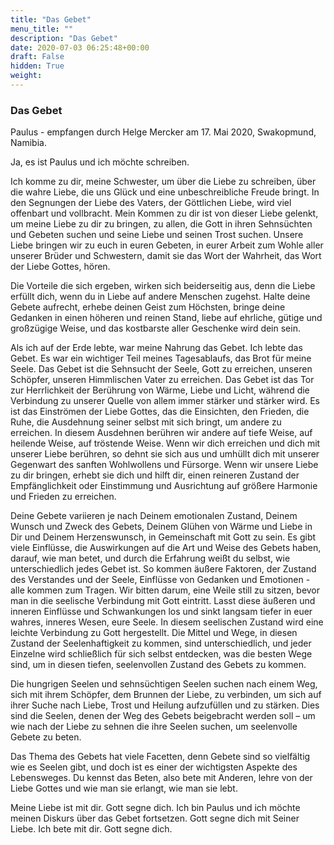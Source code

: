 ```yaml
---
title: "Das Gebet"
menu_title: ""
description: "Das Gebet"
date: 2020-07-03 06:25:48+00:00
draft: False
hidden: True
weight:
---
```

### Das Gebet

Paulus - empfangen durch Helge Mercker am 17. Mai 2020, Swakopmund, Namibia.

Ja, es ist Paulus und ich möchte schreiben.

Ich komme zu dir, meine Schwester, um über die Liebe zu schreiben, über die wahre Liebe, die uns Glück und eine unbeschreibliche Freude bringt. In den Segnungen der Liebe des Vaters, der Göttlichen Liebe, wird viel offenbart und vollbracht. Mein Kommen zu dir ist von dieser Liebe gelenkt, um meine Liebe zu dir zu bringen, zu allen, die Gott in ihren Sehnsüchten und Gebeten suchen und seine Liebe und seinen Trost suchen. Unsere Liebe bringen wir zu euch in euren Gebeten, in eurer Arbeit zum Wohle aller unserer Brüder und Schwestern, damit sie das Wort der Wahrheit, das Wort der Liebe Gottes, hören.

Die Vorteile die sich ergeben, wirken sich beiderseitig aus, denn die Liebe erfüllt dich, wenn du in Liebe auf andere Menschen zugehst. Halte deine Gebete aufrecht, erhebe deinen Geist zum Höchsten, bringe deine Gedanken in einen höheren und reinen Stand, liebe auf ehrliche, gütige und großzügige Weise, und das kostbarste aller Geschenke wird dein sein.

Als ich auf der Erde lebte, war meine Nahrung das Gebet. Ich lebte das Gebet. Es war ein wichtiger Teil meines Tagesablaufs, das Brot für meine Seele. Das Gebet ist die Sehnsucht der Seele, Gott zu erreichen, unseren Schöpfer, unseren Himmlischen Vater zu erreichen. Das Gebet ist das Tor zur Herrlichkeit der Berührung von Wärme, Liebe und Licht, während die Verbindung zu unserer Quelle von allem immer stärker und stärker wird.  Es ist das Einströmen der Liebe Gottes, das die Einsichten, den Frieden, die Ruhe, die Ausdehnung seiner selbst mit sich bringt, um andere zu erreichen. In diesem Ausdehnen berühren wir andere auf tiefe Weise, auf heilende Weise, auf tröstende Weise. Wenn wir dich erreichen und dich mit unserer Liebe berühren, so dehnt sie sich aus und umhüllt dich mit unserer Gegenwart des sanften Wohlwollens und Fürsorge. Wenn wir unsere Liebe zu dir bringen, erhebt sie dich und hilft dir, einen reineren Zustand der Empfänglichkeit oder Einstimmung und Ausrichtung auf größere Harmonie und Frieden zu erreichen.

Deine Gebete variieren je nach Deinem emotionalen Zustand, Deinem Wunsch und Zweck des Gebets, Deinem Glühen von Wärme und Liebe in Dir und Deinem Herzenswunsch, in Gemeinschaft mit Gott zu sein. Es gibt viele Einflüsse, die Auswirkungen auf die Art und Weise des Gebets haben, darauf, wie man betet, und durch die Erfahrung weißt du selbst, wie unterschiedlich jedes Gebet ist. So kommen äußere Faktoren, der Zustand des Verstandes und der Seele, Einflüsse von Gedanken und Emotionen - alle kommen zum Tragen. Wir bitten darum, eine Weile still zu sitzen, bevor man in die seelische Verbindung mit Gott eintritt. Lasst diese äußeren und inneren Einflüsse und Schwankungen los und sinkt langsam tiefer in euer wahres, inneres Wesen, eure Seele. In diesem seelischen Zustand wird eine leichte Verbindung zu Gott hergestellt. Die Mittel und Wege, in diesen Zustand der Seelenhaftigkeit zu kommen, sind unterschiedlich, und jeder Einzelne wird schließlich für sich selbst entdecken, was die besten Wege sind, um in diesen tiefen, seelenvollen Zustand des Gebets zu kommen.

Die hungrigen Seelen und sehnsüchtigen Seelen suchen nach einem Weg, sich mit ihrem Schöpfer, dem Brunnen der Liebe, zu verbinden, um sich auf ihrer Suche nach Liebe, Trost und Heilung aufzufüllen und zu stärken. Dies sind die Seelen, denen der Weg des Gebets beigebracht werden soll – um wie nach der Liebe zu sehnen die ihre Seelen suchen, um seelenvolle Gebete zu beten.

Das Thema des Gebets hat viele Facetten, denn Gebete sind so vielfältig wie es Seelen gibt, und doch ist es einer der wichtigsten Aspekte des Lebensweges. Du kennst das Beten, also bete mit Anderen, lehre von der Liebe Gottes und wie man sie erlangt, wie man sie lebt.

Meine Liebe ist mit dir. Gott segne dich. Ich bin Paulus und ich möchte meinen Diskurs über das Gebet fortsetzen. Gott segne dich mit Seiner Liebe. Ich bete mit dir. Gott segne dich.
